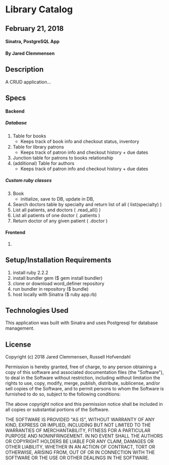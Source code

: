 # Library Catalog

## February 21, 2018

#### Sinatra, PostgreSQL App

#### By Jared Clemmensen

## Description
  A CRUD application...

## Specs

#### Backend
##### Database
  1. Table for books
      * Keeps track of book info and checkout status, inventory
  2. Table for library patrons
      * Keeps track of patron info and checkout history + due dates
  3. Junction table for patrons to books relationship    
  4. (additional) Table for authors
      * Keeps track of patron info and checkout history + due dates

##### Custom ruby classes      
  3. Book
      * initialize, save to DB, update in DB,
  4. Search doctors table by specialty and return list of all ( list(specialty) )
  5. List all patients, and doctors ( .read_all() )
  6. List all patients of one doctor ( .patients )
  7. Return doctor of any given patient ( .doctor )

#### Frontend
  1.


## Setup/Installation Requirements
  1. install ruby 2.2.2
  2. install bundler gem ($ gem install bundler)
  3. clone or download word_definer repository
  4. run bundler in repository ($ bundle)
  5. host locally with Sinatra ($ ruby app.rb)

## Technologies Used
  This application was built with Sinatra and uses Postgresql for database management.

## License
  Copyright (c) 2018 Jared Clemmensen, Russell Hofvendahl

  Permission is hereby granted, free of charge, to any person obtaining a copy of this software and associated documentation files (the "Software"), to deal in the Software without restriction, including without limitation the rights to use, copy, modify, merge, publish, distribute, sublicense, and/or sell copies of the Software, and to permit persons to whom the Software is furnished to do so, subject to the following conditions:

  The above copyright notice and this permission notice shall be included in all copies or substantial portions of the Software.

  THE SOFTWARE IS PROVIDED "AS IS", WITHOUT WARRANTY OF ANY KIND, EXPRESS OR IMPLIED, INCLUDING BUT NOT LIMITED TO THE WARRANTIES OF MERCHANTABILITY, FITNESS FOR A PARTICULAR PURPOSE AND NONINFRINGEMENT. IN NO EVENT SHALL THE AUTHORS OR COPYRIGHT HOLDERS BE LIABLE FOR ANY CLAIM, DAMAGES OR OTHER LIABILITY, WHETHER IN AN ACTION OF CONTRACT, TORT OR OTHERWISE, ARISING FROM, OUT OF OR IN CONNECTION WITH THE SOFTWARE OR THE USE OR OTHER DEALINGS IN THE SOFTWARE.
